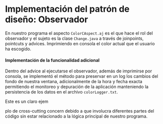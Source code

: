 # Implementación del patrón de diseño: Observador

En nuestro programa el aspecto `ColorCAspect.aj` es el que hace el rol del observador y el sujeto es la clase `Change.java` a través de joinpoints, pointcuts y advices. Imprimiendo en consola el color actual que el usuario ha escogido. 

#### Implementación de la funcionalidad adicional 

Dentro del advice al ejecutarse el observador, además de imprimirse por consola, se implementó el método para preservar en un log los cambios del fondo de nuestra ventana, adicionalmente de la hora y fecha exacta permitiendo el monitoreo y depuración de la aplicación manteniendo la persistencia de los datos en el archivo `colorLogger.txt`.

Este es un claro ejem

plo de cross-cutting concern debido a que involucra diferentes partes del código
sin estar relacionado a la lógica principal de nuestro programa.

